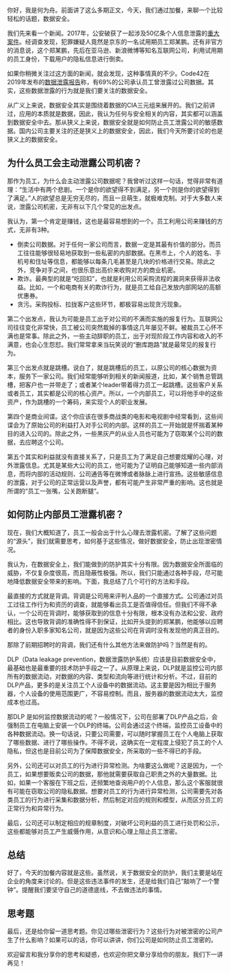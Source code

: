 你好，我是何为舟。前面讲了这么多期正文，今天，我们通过加餐，来聊一个比较轻松的话题，数据安全。

我们先来看一个新闻。2017年，公安破获了一起涉及50亿条个人信息泄露的[重大案件](https://www.thepaper.cn/newsDetail_forward_1636851)。经调查发现，犯罪嫌疑人竟然是京东的一名试用期员工郑某鹏。还有非官方的消息说，这个郑某鹏，先后在亚马逊、新浪微博等知名互联网公司，利用试用期的员工身份，下载用户的隐私信息进行倒卖。

如果你稍微关注过这方面的新闻，就会发现，这种事情真的不少。Code42在2019年发布的[数据泄露报告](https://www.code42.com/news-releases/code42-global-data-exposure-report/)称，有69%的公司承认员工曾泄露过公司数据。其实，这些数据泄露的行为就是我们要关注的数据安全。

从广义上来说，数据安全其实是围绕着数据的CIA三元组来展开的。我们之前讲过，应用的本质就是数据，因此，我认为任何与安全相关的内容，其实都可以涵盖到数据安全中去。那从狭义上来说，数据安全就是如何防止员工泄露公司的敏感数据。国内公司主要关注的还是狭义上的数据安全，因此，我们今天所要讨论的也是狭义上的数据安全。

## 为什么员工会主动泄露公司机密？

那作为员工，为什么会主动泄露公司数据呢？我曾听过这样一句话，觉得非常有道理：“生活中有两个悲剧。一个是你的欲望得不到满足，另一个则是你的欲望得到了满足。”人的欲望总是无穷无尽的，而且一旦萌生，就极难克制。对于大多数人来说，泄露公司机密，无非有以下几个常见的出发点。

我认为，第一个肯定是赚钱，这也是最容易想到的一个。员工利用公司来赚钱的方式，无非有3种。

- 倒卖公司数据。对于任何一家公司而言，数据一定是其最有价值的部分。而员工往往能够很轻易地获取到一些私密的内部数据。在黑市上，个人的姓名、手机号和住址等信息，都能够以每条几毛甚至是几块的价格进行交易。除此之外，竞争对手之间，也很乐意出高价来收购对方的商业机密。
- 欺诈。最典型的就是“吃回扣”，也就是利用公司采购流程的漏洞来获得非法收益。比如，一个和电商有关的欺诈行为，就是员工给自己发放内部网站的高额优惠券。
- 贪污。采购投标、拉拢客户这些环节，都极容易出现贪污现象。

第二个出发点，我认为可能是员工出于对公司的不满而实施的报复行为。互联网公司往往变化非常快，员工被公司突然裁掉的事情这几年屡见不鲜。被裁员工心怀不满也是常事。除此之外，一些主动辞职的员工，出于对现阶段工作内容和收入的不满意，也会心生怨怼。我们常常拿来当玩笑说的“删库跑路”就是最常见的报复行为。

第三个出发点就是跳槽。说白了，就是跳槽后的员工，以原公司的核心数据为资本，服务下一家公司。我们经常能够听到相关的新闻报道，比如，某个销售总管跳槽，把客户也一并带走了；或者某个leader带着得力员工一起跳槽。这些客户关系或者员工，其实都是公司的核心资产。所以，一个内部员工，可以将他手中的这些资产，作为跳槽的一个筹码，来实现个人的职业发展。

第四个是商业间谍。这个你应该在很多商战类的电影和电视剧中经常看到，这些间谍会为了原始公司的利益打入对手公司的内部。这样的员工一开始就是怀揣着某种目的进入公司的。除此之外，一些黑灰产的从业人员也可能为了窃取某个公司的数据，去应聘这个公司。

第五个其实和利益就没有直接关系了，只是员工为了满足自己想要炫耀的心理，对外泄露信息。尤其是某些大公司的员工，他可能为了证明自己能够知道一些内部消息，而将内部的活动规则、公司通告等在微博或者脉脉上进行宣扬。这些敏感信息的泄露，对于公司的正常运营以及声誉，都有可能产生非常严重的影响。这也就是所谓的“员工一张嘴，公关跑断腿”。

## 如何防止内部员工泄露机密？

现在，我们大概知道了，员工一般会出于什么心理去泄露机密。了解了这些问题的“源头”，我们就需要思考，如何基于这些情况，做好数据安全，防止出现泄密情况。

我认为，在数据安全上，我们能做到的防护其实十分有限。因为数据安全所面临的威胁，不仅复杂度很高，而且隐蔽性极强。所以，我们只能通过各种手段，尽可能地降低数据安全带来的影响。下面，我总结了几个可行的方法和手段。

最直接的方式就是背调。背调是公司用来评判人品的一个直接方式。公司通过对员工过往工作行为和资历的调查，就能够看出员工是否值得信任。但我们不得不承认，一个公司在背调时，能够获取到的信息十分有限，根本没有办法和公安、政府相比。这也导致背调的准确性得不到保证，比如开头提到的郑某鹏，他能够以应聘者的身份入职多家知名公司，就是因为这些公司在背调时没有发现他的真正目的。

那除了前期招聘时的背调，我们还有什么其他方法来做防护吗？当然是有的。

DLP（Data leakage prevention，数据泄露防护系统）应该是目前数据安全中，最基础也是最重要的技术防护手段之一了。从原理上来说，DLP就是监控公司内部所有的数据流动，对数据的内容、类型和流向等进行统计和分析。不过，目前的DLP产品，更多的是关注员工个人设备中的数据流动。这主要是因为相比于服务器，个人设备的使用范围更广，不容易控制。而且，服务器的数据流动太大，监控成本也过高。

那DLP 是如何监控数据流动的呢？一般情况下，公司在部署了DLP产品之后，会强制员工在电脑上安装一个DLP的终端。公司会通过这个终端，监控员工设备中的各种数据流动。换一句话说，只要公司需要，可以随时掌握员工在个人电脑上获取了哪些数据、进行了哪些操作。不得不说，这确实在一定程度上侵犯了员工的个人隐私，但这也是目前公司为了保障数据安全，所采取的一些不得已的手段。

另外，公司还可以对员工的行为进行异常检测。为啥要这么做呢？这是因为，一个员工，如果想要贩卖公司的数据，那他就需要获取自己职责之外的大量数据。比如，如果一个客服在下班之后，还频繁地查询用户的个人信息，那么这个客服就很有可能在窃取公司的隐私数据。想要对员工的行为进行异常检测，公司需要先对各类员工的行为进行采集和数据分析，然后制定对应的规则和模型，从而区分员工的正常行为和异常行为。

最后，公司还可以制定相应的规章制度，对破坏公司利益的员工进行处罚和公示，这些都能够对员工产生威慑作用，从意识和心理上阻止员工泄密。

## 总结

好了，今天的加餐内容就是这些。虽然说，关于数据安全的防护，我们主要是站在企业的角度来讨论的。但是这些违法事件的发生，还是给我们自己“敲响了一个警钟”。提醒我们要坚守自己的道德底线，不去做违法的事情。

## 思考题

最后，还是给你留一道思考题。你见过哪些泄密行为？这些行为对被泄密的公司产生了什么影响？如果可以的话，你可以讲讲，你们公司是如何防止员工泄密的。

欢迎留言和我分享你的思考和疑惑，也欢迎你把文章分享给你的朋友。我们下一讲再见！